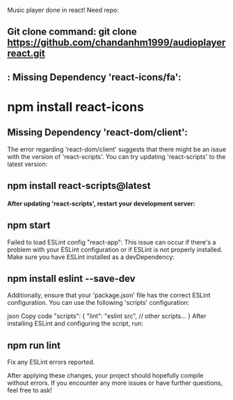 Music player done in react!
Need repo:
## Git clone command: git clone https://github.com/chandanhm1999/audioplayerreact.git

## : Missing Dependency 'react-icons/fa':
# npm install react-icons

## Missing Dependency 'react-dom/client':
The error regarding 'react-dom/client' suggests that there might be an issue with the version of 'react-scripts'. You can try updating 'react-scripts' to the latest version:

## npm install react-scripts@latest
#### After updating 'react-scripts', restart your development server:

## npm start
Failed to load ESLint config "react-app":
This issue can occur if there's a problem with your ESLint configuration or if ESLint is not properly installed. Make sure you have ESLint installed as a devDependency:

## npm install eslint --save-dev
Additionally, ensure that your 'package.json' file has the correct ESLint configuration. You can use the following 'scripts' configuration:

json
Copy code
"scripts": {
  "lint": "eslint src",
  // other scripts...
}
After installing ESLint and configuring the script, run:

## npm run lint
Fix any ESLint errors reported.

After applying these changes, your project should hopefully compile without errors. If you encounter any more issues or have further questions, feel free to ask!
